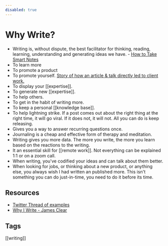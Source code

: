```yaml
---
disabled: true
---
```


# Why Write?

* Writing is, without dispute, the best facilitator for thinking, reading, learning, understanding and generating ideas we have. - [How to Take Smart Notes](https://www.amazon.com/How-Take-Smart-Notes-Nonfiction-ebook/dp/B06WVYW33Y)
* To learn more
* To promote a product
* To promote yourself. [Story of how an article & talk directly led to client work.](https://glennstovall.com/case-study-1-talk-1-article-2-new-clients/)
* To display your [[expertise]]. 
* To generate new [[expertise]].
* To help others. 
* To get in the habit of writing more. 
* To keep a personal [[knowledge base]].
* To help lightning strike. If a post comes out about the right thing at the right time, it will go viral. If it does not, it will not. All you can do is keep releasing.
* Gives you a way to answer recurring questions once.
* Journaling is a cheap and effective form of therapy and meditation.
* Writing gives you more data. The more you write, the more you learn based on the reactions to the writing.
* It an essential skill for [[remote work]]. Not everything can be explained 1:1 or on a zoom call.
* When writing, you've codified your ideas and can talk about them better.
* When looking for jobs, or thinking about a new product, or anything else, you always wish I had written an published more. This isn't something you can do just-in-time, you need to do it before its time. 

## Resources
* [Twitter Thread of examples](https://twitter.com/vboykis/status/1313179237487124486)
* [Why I Write - James Clear](https://jamesclear.com/scale)

## Tags
[[writing]]
